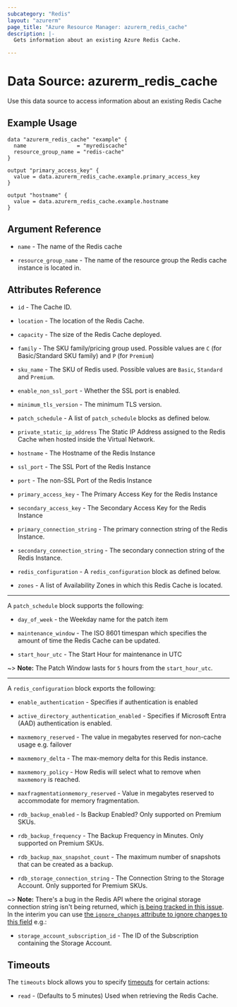 ```yaml
---
subcategory: "Redis"
layout: "azurerm"
page_title: "Azure Resource Manager: azurerm_redis_cache"
description: |-
  Gets information about an existing Azure Redis Cache.

---
```


# Data Source: azurerm_redis_cache

Use this data source to access information about an existing Redis Cache

## Example Usage

```hcl
data "azurerm_redis_cache" "example" {
  name                = "myrediscache"
  resource_group_name = "redis-cache"
}

output "primary_access_key" {
  value = data.azurerm_redis_cache.example.primary_access_key
}

output "hostname" {
  value = data.azurerm_redis_cache.example.hostname
}
```

## Argument Reference

* `name` - The name of the Redis cache

* `resource_group_name` - The name of the resource group the Redis cache instance is located in.

## Attributes Reference

* `id` - The Cache ID.

* `location` - The location of the Redis Cache.

* `capacity` - The size of the Redis Cache deployed.

* `family` - The SKU family/pricing group used. Possible values are `C` (for Basic/Standard SKU family) and `P` (for `Premium`)

* `sku_name` - The SKU of Redis used. Possible values are `Basic`, `Standard` and `Premium`.

* `enable_non_ssl_port` - Whether the SSL port is enabled.

* `minimum_tls_version` - The minimum TLS version.

* `patch_schedule` - A list of `patch_schedule` blocks as defined below.

* `private_static_ip_address` The Static IP Address assigned to the Redis Cache when hosted inside the Virtual Network.

* `hostname` - The Hostname of the Redis Instance

* `ssl_port` - The SSL Port of the Redis Instance

* `port` - The non-SSL Port of the Redis Instance

* `primary_access_key` - The Primary Access Key for the Redis Instance

* `secondary_access_key` - The Secondary Access Key for the Redis Instance

* `primary_connection_string` - The primary connection string of the Redis Instance.

* `secondary_connection_string` - The secondary connection string of the Redis Instance.

* `redis_configuration` - A `redis_configuration` block as defined below.

* `zones` - A list of Availability Zones in which this Redis Cache is located.

---

A `patch_schedule` block supports the following:

* `day_of_week` - the Weekday name for the patch item

* `maintenance_window` - The ISO 8601 timespan which specifies the amount of time the Redis Cache can be updated.

* `start_hour_utc` - The Start Hour for maintenance in UTC

~> **Note:** The Patch Window lasts for `5` hours from the `start_hour_utc`.

---

A `redis_configuration` block exports the following:

* `enable_authentication` - Specifies if authentication is enabled

* `active_directory_authentication_enabled` - Specifies if Microsoft Entra (AAD) authentication is enabled.

* `maxmemory_reserved` - The value in megabytes reserved for non-cache usage e.g. failover

* `maxmemory_delta` - The max-memory delta for this Redis instance.

* `maxmemory_policy` - How Redis will select what to remove when `maxmemory` is reached.

* `maxfragmentationmemory_reserved` - Value in megabytes reserved to accommodate for memory fragmentation.

* `rdb_backup_enabled` - Is Backup Enabled? Only supported on Premium SKUs.

* `rdb_backup_frequency` - The Backup Frequency in Minutes. Only supported on Premium SKUs.

* `rdb_backup_max_snapshot_count` - The maximum number of snapshots that can be created as a backup.

* `rdb_storage_connection_string` - The Connection String to the Storage Account. Only supported for Premium SKUs.

~> **Note:** There's a bug in the Redis API where the original storage connection string isn't being returned, which [is being tracked in this issue](https://github.com/Azure/azure-rest-api-specs/issues/3037). In the interim you can use [the `ignore_changes` attribute to ignore changes to this field](https://www.terraform.io/language/meta-arguments/lifecycle#ignore_changess) e.g.:

* `storage_account_subscription_id` - The ID of the Subscription containing the Storage Account.

## Timeouts

The `timeouts` block allows you to specify [timeouts](https://www.terraform.io/language/resources/syntax#operation-timeouts) for certain actions:

* `read` - (Defaults to 5 minutes) Used when retrieving the Redis Cache.
